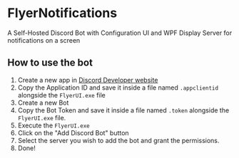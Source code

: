 # FlyerNotifications
A Self-Hosted Discord Bot with Configuration UI and WPF Display Server for notifications on a screen

## How to use the bot

1. Create a new app in [Discord Developer website](https://discord.com/developers/applications)
2. Copy the Application ID and save it inside a file named `.appclientid` alongside the `FlyerUI.exe` file
3. Create a new Bot
4. Copy the Bot Token and save it inside a file named `.token` alongside the `FlyerUI.exe` file.
5. Execute the `FlyerUI.exe`
5. Click on the "Add Discord Bot" button
6. Select the server you wish to add the bot and grant the permissions.
7. Done!
